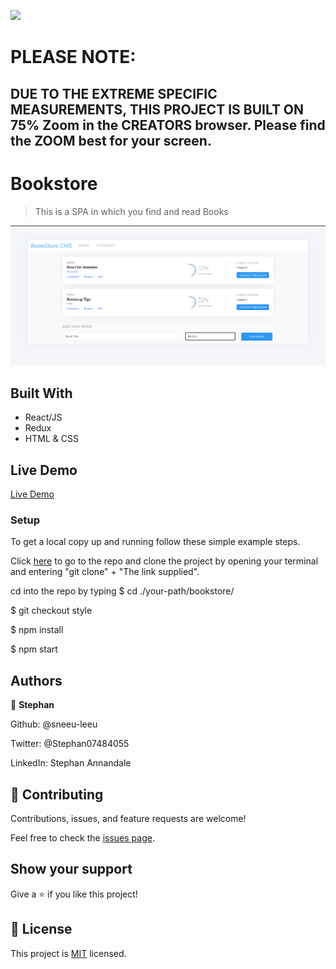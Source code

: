 ![](https://img.shields.io/badge/Microverse-blueviolet)

# PLEASE NOTE:
## DUE TO THE EXTREME SPECIFIC MEASUREMENTS, THIS PROJECT IS BUILT ON 75% Zoom in the CREATORS browser. Please find the ZOOM best for your screen.

# Bookstore

> This is a SPA in which you find and read Books

![Homepage](./img/grab.png)

## Built With

- React/JS
- Redux
- HTML & CSS

## Live Demo

[Live Demo](https://affectionate-knuth-6b03ed.netlify.app/books)

### Setup

To get a local copy up and running follow these simple example steps.

Click [here](https://github.com/sneeu-leeu/bookstore) to go to the repo and clone the project by opening your terminal and entering "git clone" + "The link supplied".

cd into the repo by typing
$ cd ./your-path/bookstore/

$ git checkout style

$ npm install

$ npm start

## Authors

👤 **Stephan**

Github: @sneeu-leeu

Twitter: @Stephan07484055

LinkedIn: Stephan Annandale

## 🤝 Contributing

Contributions, issues, and feature requests are welcome!

Feel free to check the [issues page](https://github.com/sneeu-leeu/To-Do-List/issues/4).

## Show your support

Give a ⭐️ if you like this project!

## 📝 License

This project is [MIT](https://opensource.org/licenses/MIT) licensed.
